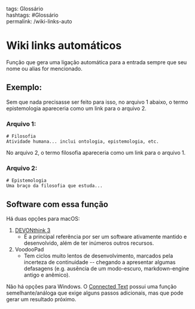 tags: Glossário  
hashtags: #Glossário  
permalink: /wiki-links-auto

# Wiki links automáticos  
  
Função que gera uma ligação automática para a entrada sempre que seu nome ou alias for mencionado.  
  
## Exemplo:  
  
Sem que nada precisasse ser feito para isso, no arquivo 1 abaixo, o termo epistemologia apareceria como um link para o arquivo 2. 
  
### Arquivo 1:  
```  
# Filosofia  
Atividade humana... inclui ontologia, epistemologia, etc.  
```  
No arquivo 2, o termo filosofia apareceria como um link para o arquivo 1.  

### Arquivo 2:  
```  
# Epistemologia  
Uma braço da filosofia que estuda...  
```  
  
## Software com essa função  
  
Há duas opções para macOS:  
  
1. [DEVONthink 3](https://paper.dropbox.com/doc/DEVONthink-3-3MT34xCHuXiUuYl6JP6DT)  
    - É a principal referência por ser um software ativamente mantido e desenvolvido, além de ter inúmeros outros recursos.  
2. VoodooPad  
    - Tem ciclos muito lentos de desenvolvimento, marcados pela incerteza de continuidade -- chegando a apresentar algumas defasagens (e.g. ausência de um modo-escuro, markdown-engine antigo e anêmico).  
  
Não há opções para Windows. O [Connected Text](https://paper.dropbox.com/doc/Connected-Text-h8LcQDqedwKWwKta1CGkK) possui uma função semelhante/análoga que exige alguns passos adicionais, mas que pode gerar um resultado próximo.  
  
  
